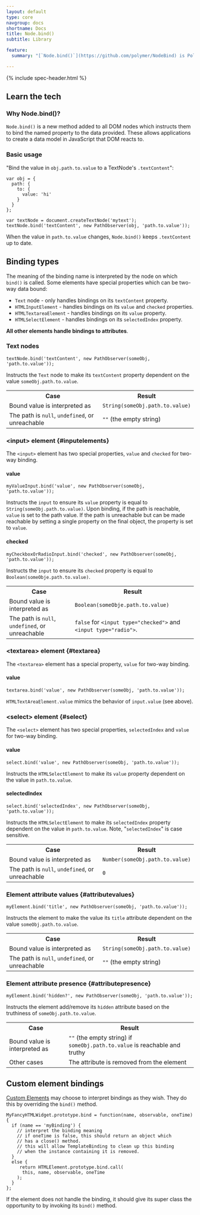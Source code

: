 ```yaml
---
layout: default
type: core
navgroup: docs
shortname: Docs
title: Node.bind()
subtitle: Library

feature:
  summary: "[`Node.bind()`](https://github.com/polymer/NodeBind) is Polymer's data-binding library which allows DOM nodes to bind properties to data. Although internal in Polymer, it is also useful standalone."

---
```


{% include spec-header.html %}

## Learn the tech

### Why Node.bind()?

`Node.bind()` is a new method added to all DOM nodes which instructs them to bind the named
property to the data provided. These allows applications to create a data model
in JavaScript that DOM reacts to.

### Basic usage

"Bind the value in `obj.path.to.value` to a TextNode's `.textContent`":

    var obj = {
      path: {
        to: {
          value: 'hi'
        }
      }
    };

    var textNode = document.createTextNode('mytext');
    textNode.bind('textContent', new PathObserver(obj, 'path.to.value'));

When the value in `path.to.value` changes, `Node.bind()` keeps `.textContent` up to date.

## Binding types

The meaning of the binding name is interpreted by the node on which `bind()` is called.
Some elements have special properties which can be two-way data bound:

- `Text` node - only handles bindings on its `textContent` property. 
- `HTMLInputElement` - handles bindings on its `value` and `checked` properties.
- `HTMLTextareaElement` - handles bindings on its `value` property.
- `HTMLSelectElement` - handles bindings on its `selectedIndex` property.

**All other elements handle bindings to attributes**.

### Text nodes

    textNode.bind('textContent', new PathObserver(someObj, 'path.to.value'));

Instructs the `Text` node to make its `textContent` property dependent on the
value `someObj.path.to.value`.

<table class="table">
  <tr>
    <th>Case</th><th>Result</th>
  </tr>
  <tr>
    <td>Bound value is interpreted as</td>
    <td><code>String(someObj.path.to.value)</code></td>
  </tr>
  <tr>
    <td>The path is <code>null</code>, <code>undefined</code>, or unreachable</td>
    <td><code>""</code> (the empty string)</td>
  </tr>
</table>

### &lt;input> element {#inputelements}

The `<input>` element has two special properties, `value` and `checked` for two-way binding.

#### value

    myValueInput.bind('value', new PathObserver(someObj, 'path.to.value'));

Instructs the `input` to ensure its `value` property is equal to `String(someObj.path.to.value)`. Upon binding, if the path is reachable, `value` is set to the path value. If the path is unreachable but can be made reachable by setting a single property on the final object, the property is set to `value`.

#### checked

    myCheckboxOrRadioInput.bind('checked', new PathObserver(someObj, 'path.to.value'));

Instructs the `input` to ensure its `checked` property is equal to `Boolean(someObje.path.to.value)`.

<table class="table">
  <tr>
    <th>Case</th><th>Result</th>
  </tr>
  <tr>
    <td>Bound value is interpreted as</td>
    <td><code>Boolean(someObje.path.to.value)</code></td>
  </tr>
  <tr>
    <td>The path is <code>null</code>, <code>undefined</code>, or unreachable</td>
    <td><code>false</code> for <code>&lt;input type="checked"></code> and <code>&lt;input type="radio"></code>.</td>
  </tr>
</table>

### &lt;textarea> element {#textarea}

The `<textarea>` element has a special property, `value` for two-way binding.

#### value

    textarea.bind('value', new PathObserver(someObj, 'path.to.value'));

`HTMLTextAreaElement.value` mimics the behavior of `input.value` (see above).

### &lt;select> element {#select}

The `<select>` element has two special properties, `selectedIndex` and `value` for two-way binding.

#### value

    select.bind('value', new PathObserver(someObj, 'path.to.value'));

Instructs the `HTMLSelectElement` to make its `value` property dependent on the
value in `path.to.value`.

#### selectedIndex

    select.bind('selectedIndex', new PathObserver(someObj, 'path.to.value'));

Instructs the `HTMLSelectElement` to make its `selectedIndex` property dependent on the
value in `path.to.value`. Note, "`selectedIndex`" is case sensitive.

<table class="table">
  <tr>
    <th>Case</th><th>Result</th>
  </tr>
  <tr>
    <td>Bound value is interpreted as</td>
    <td><code>Number(someObj.path.to.value)</code></td>
  </tr>
  <tr>
    <td>The path is <code>null</code>, <code>undefined</code>, or unreachable</td>
    <td><code>0</code></td>
  </tr>
</table>

### Element attribute values {#attributevalues}

    myElement.bind('title', new PathObserver(someObj, 'path.to.value'));

Instructs the element to make the value its `title` attribute dependent on the value `someObj.path.to.value`.

<table class="table">
  <tr>
    <th>Case</th><th>Result</th>
  </tr>
  <tr>
    <td>Bound value is interpreted as</td>
    <td><code>String(someObj.path.to.value)</code></td>
  </tr>
  <tr>
    <td>The path is <code>null</code>, <code>undefined</code>, or unreachable</td>
    <td><code>""</code> (the empty string)</td>
  </tr>
</table>

### Element attribute presence {#attributepresence}

    myElement.bind('hidden?', new PathObserver(someObj, 'path.to.value'));

Instructs the element add/remove its `hidden` attribute based on the truthiness of  `someObj.path.to.value`.

<table class="table">
  <tr>
    <th>Case</th><th>Result</th>
  </tr>
  <tr>
    <td>Bound value is interpreted as</td>
    <td><code>""</code> (the empty string) if <code>someObj.path.to.value</code> is reachable and truthy</td>
  </tr>
  <tr>
    <td>Other cases</td>
    <td>The attribute is removed from the element</td>
  </tr>
</table>

## Custom element bindings

[Custom Elements](/platform/custom-elements.html) may choose to interpret bindings
as they wish. They do this by overriding the `bind()` method.

    MyFancyHTMLWidget.prototype.bind = function(name, observable, oneTime) {
      if (name == 'myBinding') {
        // interpret the binding meaning
        // if oneTime is false, this should return an object which
        // has a close() method.
        // this will allow TemplateBinding to clean up this binding
        // when the instance containing it is removed.
      }
      else {
         return HTMLElement.prototype.bind.call(
          this, name, observable, oneTime
        );
      }
    };

If the element does not handle the binding, it should give its super class the
opportunity to by invoking its `bind()` method.
